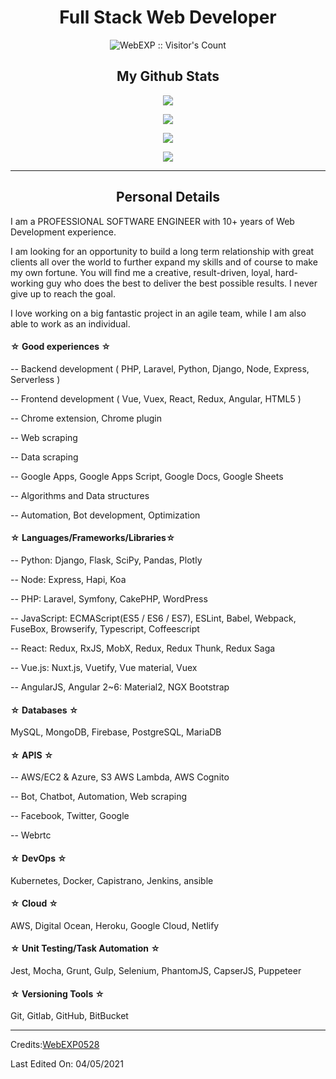 <h1 align="center">Full Stack Web Developer</h1>

<p align="center"><img src="https://profile-counter.glitch.me/{webexp0528}/count.svg" alt="WebEXP :: Visitor's Count" />
</p>

</p>
<h2 align="center">My Github Stats</h2>
<p align="center">
<img align="center" src="https://github-readme-stats.vercel.app/api/top-langs/?username=webexp0528&&layout=compact&bg_color=0,73FA79,73FDFF,7A81FF&theme=graywhite">
</p>
<p align="center">
<img align="center" src="https://github-readme-stats.vercel.app/api?username=webexp0528&count_private=true&show_icons=trueline_height=21&bg_color=0,EC6C6C,FFD479,FFFC79,73FA79&theme=graywhite">
</p>
<p align="center">
<img align="center" src="https://github-readme-streak-stats.herokuapp.com/?user=webexp0528&theme=dracula">
</p>
<p align="center">
<img align="center" src="https://github-profile-trophy.vercel.app/?username=webexp0528&theme=onedark">
</p>

----

<h2 align="center">Personal Details</h2>

I am a PROFESSIONAL SOFTWARE ENGINEER with 10+ years of Web Development experience.

I am looking for an opportunity to build a long term relationship with great clients all over the world to further expand my skills and of course to make my own fortune. You will find me a creative, result-driven, loyal, hard-working guy who does the best to deliver the best possible results. I never give up to reach the goal.

I love working on a big fantastic project in an agile team, while I am also able to work as an individual.

#### ☆ Good experiences ☆

-- Backend development ( PHP, Laravel, Python, Django, Node, Express, Serverless )

-- Frontend development ( Vue, Vuex, React, Redux, Angular, HTML5 )

-- Chrome extension, Chrome plugin

-- Web scraping

-- Data scraping

-- Google Apps, Google Apps Script, Google Docs, Google Sheets

-- Algorithms and Data structures

-- Automation, Bot development, Optimization

#### ☆ Languages/Frameworks/Libraries☆

-- Python: Django, Flask, SciPy, Pandas, Plotly

-- Node: Express, Hapi, Koa

-- PHP: Laravel, Symfony, CakePHP, WordPress

-- JavaScript: ECMAScript(ES5 / ES6 / ES7), ESLint, Babel, Webpack, FuseBox, Browserify, Typescript, Coffeescript

-- React: Redux, RxJS, MobX, Redux, Redux Thunk, Redux Saga

-- Vue.js: Nuxt.js, Vuetify, Vue material, Vuex

-- AngularJS, Angular 2~6: Material2, NGX Bootstrap

#### ☆ Databases ☆

MySQL, MongoDB, Firebase, PostgreSQL, MariaDB

#### ☆ APIS ☆

-- AWS/EC2 & Azure, S3 AWS Lambda, AWS Cognito

-- Bot, Chatbot, Automation, Web scraping

-- Facebook, Twitter, Google

-- Webrtc

#### ☆ DevOps ☆

Kubernetes, Docker, Capistrano, Jenkins, ansible

#### ☆ Cloud ☆

AWS, Digital Ocean, Heroku, Google Cloud, Netlify

#### ☆ Unit Testing/Task Automation ☆

Jest, Mocha, Grunt, Gulp, Selenium, PhantomJS, CapserJS, Puppeteer

#### ☆ Versioning Tools ☆

Git, Gitlab, GitHub, BitBucket

------
Credits:[WebEXP0528](https://github.com/WebEXP0528)

Last Edited On: 04/05/2021
